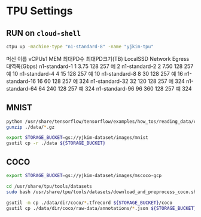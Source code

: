 # TPU Settings

## RUN on `cloud-shell`

```sh
ctpu up -machine-type "n1-standard-8" -name "yjkim-tpu"

```

머신 이름	    vCPUs1	   MEM	 최대PD수	최대PD크기(TB)	LocalSSD   Network Egress 대역폭(Gbps)
n1-standard-1	  1	      3.75	   128	    257	          예	          2
n1-standard-2	  2	      7.50	   128	    257	          예	         10
n1-standard-4	  4	      15	     128	    257	          예	         10
n1-standard-8	  8	      30	     128	    257	          예	         16
n1-standard-16	 16	    60	     128	    257	          예	        324
n1-standard-32	 32	    120	     128	    257	          예	        324
n1-standard-64	 64	    240	     128	    257	          예	        324
n1-standard-96	 96	    360	     128	    257	          예	        324



## MNIST

```sh
python /usr/share/tensorflow/tensorflow/examples/how_tos/reading_data/convert_to_records.py --directory=./data
gunzip ./data/*.gz

export STORAGE_BUCKET=gs://yjkim-dataset/images/mnist
gsutil cp -r ./data ${STORAGE_BUCKET}

```

## COCO

```sh
export STORAGE_BUCKET=gs://yjkim-dataset/images/mscoco-gcp

cd /usr/share/tpu/tools/datasets
sudo bash /usr/share/tpu/tools/datasets/download_and_preprocess_coco.sh ./data/dir/coco

gsutil -m cp ./data/dir/coco/*.tfrecord ${STORAGE_BUCKET}/coco
gsutil cp ./data/dir/coco/raw-data/annotations/*.json ${STORAGE_BUCKET}/coco

```
